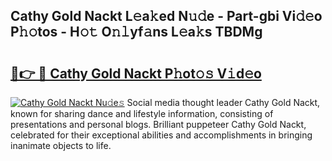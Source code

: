 ## Cathy Gold Nackt L𝚎a𝚔ed N𝚞𝚍e - Part-gbi Vi𝚍𝚎o P𝚑𝚘tos - H𝚘𝚝 O𝚗𝚕yf𝚊ns L𝚎a𝚔s TBDMg

# <h2><a href="http://kf33ua0.oniu.top/?m=Cathy+Gold+Nackt">🔗👉 🔴 Cathy Gold Nackt P𝚑ot𝚘𝚜 V𝚒d𝚎o</a></h2>

[![Cathy Gold Nackt Nu𝚍e𝚜](https://i.imgur.com/0qMVB7G.gif)](http://kf33ua0.oniu.top/?m=Cathy+Gold+Nackt)
Social media thought leader Cathy Gold Nackt, known for sharing dance and lifestyle information, consisting of presentations and personal blogs. Brilliant puppeteer Cathy Gold Nackt, celebrated for their exceptional abilities and accomplishments in bringing inanimate objects to life.  
